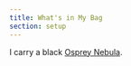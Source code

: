 ```yaml
---
title: What's in My Bag
section: setup
---
```


I carry a black [Osprey Nebula](https://www.osprey.com/ca/en/product/nebula-NEBULANEW_796.html).
